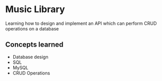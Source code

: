 # Music Library

Learning how to design and implement an API which can perform CRUD operations on a database

## Concepts learned

- Database design
- SQL
- MySQL
- CRUD Operations
